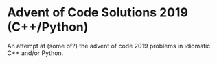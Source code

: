 # Advent of Code Solutions 2019 (C++/Python)
An attempt at (some of?) the advent of code 2019 problems in idiomatic C++ and/or Python.
